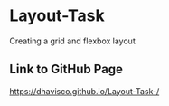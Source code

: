 # Layout-Task

Creating a grid and flexbox layout

## Link to GitHub Page
https://dhavisco.github.io/Layout-Task-/
